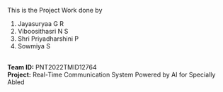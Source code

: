 This is the Project Work done by
<ol>
<li>Jayasuryaa G R</li>
<li>Viboosithasri N S</li>
<li>Shri Priyadharshini P</li>
<li>Sowmiya S</li>
</ol><br/>
<b>Team ID:</b> PNT2022TMID12764 <br/>
<b>Project:</b> Real-Time Communication System Powered by AI for Specially Abled